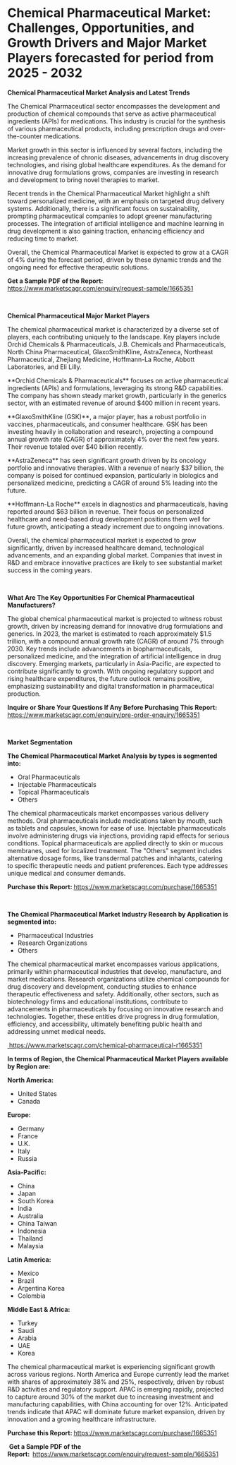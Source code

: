 <p><h1>Chemical Pharmaceutical Market: Challenges, Opportunities, and Growth Drivers and Major Market Players forecasted for period from 2025 - 2032</h1></p><p><strong>Chemical Pharmaceutical Market Analysis and Latest Trends</strong></p>
<p><p>The Chemical Pharmaceutical sector encompasses the development and production of chemical compounds that serve as active pharmaceutical ingredients (APIs) for medications. This industry is crucial for the synthesis of various pharmaceutical products, including prescription drugs and over-the-counter medications. </p><p>Market growth in this sector is influenced by several factors, including the increasing prevalence of chronic diseases, advancements in drug discovery technologies, and rising global healthcare expenditures. As the demand for innovative drug formulations grows, companies are investing in research and development to bring novel therapies to market.</p><p>Recent trends in the Chemical Pharmaceutical Market highlight a shift toward personalized medicine, with an emphasis on targeted drug delivery systems. Additionally, there is a significant focus on sustainability, prompting pharmaceutical companies to adopt greener manufacturing processes. The integration of artificial intelligence and machine learning in drug development is also gaining traction, enhancing efficiency and reducing time to market. </p><p>Overall, the Chemical Pharmaceutical Market is expected to grow at a CAGR of 4% during the forecast period, driven by these dynamic trends and the ongoing need for effective therapeutic solutions.</p></p>
<p><strong>Get a Sample PDF of the Report:&nbsp;</strong> <a href="https://www.marketscagr.com/enquiry/request-sample/1665351?utm_campaign=3013&utm_medium=2&utm_source=Github&utm_content=ia&utm_term=12042025&utm_id=chemical-pharmaceutical">https://www.marketscagr.com/enquiry/request-sample/1665351</a></p>
<p>&nbsp;</p>
<p><strong>Chemical Pharmaceutical Major Market Players</strong></p>
<p><p>The chemical pharmaceutical market is characterized by a diverse set of players, each contributing uniquely to the landscape. Key players include Orchid Chemicals & Pharmaceuticals, J.B. Chemicals and Pharmaceuticals, North China Pharmaceutical, GlaxoSmithKline, AstraZeneca, Northeast Pharmaceutical, Zhejiang Medicine, Hoffmann-La Roche, Abbott Laboratories, and Eli Lilly.</p><p>**Orchid Chemicals & Pharmaceuticals** focuses on active pharmaceutical ingredients (APIs) and formulations, leveraging its strong R&D capabilities. The company has shown steady market growth, particularly in the generics sector, with an estimated revenue of around $400 million in recent years.</p><p>**GlaxoSmithKline (GSK)**, a major player, has a robust portfolio in vaccines, pharmaceuticals, and consumer healthcare. GSK has been investing heavily in collaboration and research, projecting a compound annual growth rate (CAGR) of approximately 4% over the next few years. Their revenue totaled over $40 billion recently.</p><p>**AstraZeneca** has seen significant growth driven by its oncology portfolio and innovative therapies. With a revenue of nearly $37 billion, the company is poised for continued expansion, particularly in biologics and personalized medicine, predicting a CAGR of around 5% leading into the future.</p><p>**Hoffmann-La Roche** excels in diagnostics and pharmaceuticals, having reported around $63 billion in revenue. Their focus on personalized healthcare and need-based drug development positions them well for future growth, anticipating a steady increment due to ongoing innovations.</p><p>Overall, the chemical pharmaceutical market is expected to grow significantly, driven by increased healthcare demand, technological advancements, and an expanding global market. Companies that invest in R&D and embrace innovative practices are likely to see substantial market success in the coming years.</p></p>
<p>&nbsp;</p>
<p><strong>What Are The Key Opportunities For Chemical Pharmaceutical Manufacturers?</strong></p>
<p><p>The global chemical pharmaceutical market is projected to witness robust growth, driven by increasing demand for innovative drug formulations and generics. In 2023, the market is estimated to reach approximately $1.5 trillion, with a compound annual growth rate (CAGR) of around 7% through 2030. Key trends include advancements in biopharmaceuticals, personalized medicine, and the integration of artificial intelligence in drug discovery. Emerging markets, particularly in Asia-Pacific, are expected to contribute significantly to growth. With ongoing regulatory support and rising healthcare expenditures, the future outlook remains positive, emphasizing sustainability and digital transformation in pharmaceutical production.</p></p>
<p><strong>Inquire or Share Your Questions If Any Before Purchasing This Report:</strong> <a href="https://www.marketscagr.com/enquiry/pre-order-enquiry/1665351?utm_campaign=3013&utm_medium=2&utm_source=Github&utm_content=ia&utm_term=12042025&utm_id=chemical-pharmaceutical">https://www.marketscagr.com/enquiry/pre-order-enquiry/1665351</a></p>
<p>&nbsp;</p>
<p><strong>Market Segmentation</strong></p>
<p><strong>The Chemical Pharmaceutical Market Analysis by types is segmented into:</strong></p>
<p><ul><li>Oral Pharmaceuticals</li><li>Injectable Pharmaceuticals</li><li>Topical Pharmaceuticals</li><li>Others</li></ul></p>
<p><p>The chemical pharmaceuticals market encompasses various delivery methods. Oral pharmaceuticals include medications taken by mouth, such as tablets and capsules, known for ease of use. Injectable pharmaceuticals involve administering drugs via injections, providing rapid effects for serious conditions. Topical pharmaceuticals are applied directly to skin or mucous membranes, used for localized treatment. The "Others" segment includes alternative dosage forms, like transdermal patches and inhalants, catering to specific therapeutic needs and patient preferences. Each type addresses unique medical and consumer demands.</p></p>
<p><strong>Purchase this Report:&nbsp;</strong><a href="https://www.marketscagr.com/purchase/1665351?utm_campaign=3013&utm_medium=2&utm_source=Github&utm_content=ia&utm_term=12042025&utm_id=chemical-pharmaceutical">https://www.marketscagr.com/purchase/1665351</a></p>
<p>&nbsp;</p>
<p><strong>The Chemical Pharmaceutical Market Industry Research by Application is segmented into:</strong></p>
<p><ul><li>Pharmaceutical Industries</li><li>Research Organizations</li><li>Others</li></ul></p>
<p><p>The chemical pharmaceutical market encompasses various applications, primarily within pharmaceutical industries that develop, manufacture, and market medications. Research organizations utilize chemical compounds for drug discovery and development, conducting studies to enhance therapeutic effectiveness and safety. Additionally, other sectors, such as biotechnology firms and educational institutions, contribute to advancements in pharmaceuticals by focusing on innovative research and technologies. Together, these entities drive progress in drug formulation, efficiency, and accessibility, ultimately benefiting public health and addressing unmet medical needs.</p></p>
<p><a href="https://www.marketscagr.com/chemical-pharmaceutical-r1665351?utm_campaign=3013&utm_medium=2&utm_source=Github&utm_content=ia&utm_term=12042025&utm_id=chemical-pharmaceutical">&nbsp;https://www.marketscagr.com/chemical-pharmaceutical-r1665351</a></p>
<p><strong>In terms of Region, the Chemical Pharmaceutical Market Players available by Region are:</strong></p>
<p>
    <p> <strong> North America: </strong>
        <ul>
            <li>United States</li>
            <li>Canada</li>
        </ul>
        </p> 
    <p> <strong> Europe: </strong>
        <ul>
            <li>Germany</li>
            <li>France</li>
            <li>U.K.</li>
            <li>Italy</li>
            <li>Russia</li>
        </ul>
        </p> 
    <p> <strong> Asia-Pacific: </strong>
        <ul>
            <li>China</li>
            <li>Japan</li>
            <li>South Korea</li>
            <li>India</li>
            <li>Australia</li>
            <li>China Taiwan</li>
            <li>Indonesia</li>
            <li>Thailand</li>
            <li>Malaysia</li>
        </ul>
        </p> 
    <p> <strong> Latin America: </strong>
        <ul>
            <li>Mexico</li>
            <li>Brazil</li>
            <li>Argentina Korea</li>
            <li>Colombia</li>
        </ul>
        </p> 
    <p> <strong> Middle East & Africa: </strong>
        <ul>
            <li>Turkey</li>
            <li>Saudi</li>
            <li>Arabia</li>
            <li>UAE</li>
            <li>Korea</li>
        </ul>
    </p>
    </p>
<p><p>The chemical pharmaceutical market is experiencing significant growth across various regions. North America and Europe currently lead the market with shares of approximately 38% and 25%, respectively, driven by robust R&D activities and regulatory support. APAC is emerging rapidly, projected to capture around 30% of the market due to increasing investment and manufacturing capabilities, with China accounting for over 12%. Anticipated trends indicate that APAC will dominate future market expansion, driven by innovation and a growing healthcare infrastructure.</p></p>
<p><strong>Purchase this Report: </strong><a href="https://www.marketscagr.com/purchase/1665351?utm_campaign=3013&utm_medium=2&utm_source=Github&utm_content=ia&utm_term=12042025&utm_id=chemical-pharmaceutical">https://www.marketscagr.com/purchase/1665351</a></p>
<p>&nbsp;<strong>Get a Sample PDF of the Report:&nbsp;&nbsp;</strong><a href="https://www.marketscagr.com/enquiry/request-sample/1665351?utm_campaign=3013&utm_medium=2&utm_source=Github&utm_content=ia&utm_term=12042025&utm_id=chemical-pharmaceutical">https://www.marketscagr.com/enquiry/request-sample/1665351</a></p>
<p><strong></strong></p>
<p><p></p><p></p><p></p></p>